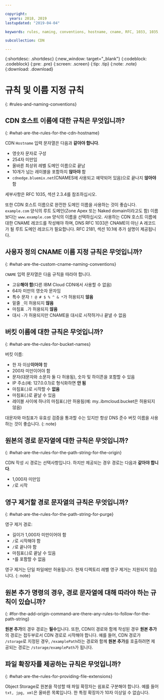 ```yaml
---

copyright:
  years: 2018, 2019
lastupdated: "2019-04-04"

keywords: rules, naming, conventions, hostname, cname, RFC, 1033, 1035, bucket, path, origin, purge, alphanumeric, top-level domain, valid, string

subcollection: CDN

---
```


{:shortdesc: .shortdesc}
{:new_window: target="_blank"}
{:codeblock: .codeblock}
{:pre: .pre}
{:screen: .screen}
{:tip: .tip}
{:note: .note}
{:download: .download}

# 규칙 및 이름 지정 규칙
{: #rules-and-naming-conventions}

## CDN 호스트 이름에 대한 규칙은 무엇입니까?
{: #what-are-the-rules-for-the-cdn-hostname}

CDN `Hostname` 입력 문자열은 다음과 **같아야 합니다**.
  * 영숫자 문자로 구성
  * 254자 미만임
  * 올바른 최상위 레벨 도메인 이름으로 끝남
  * 10개가 넘는 레이블을 포함하지 **않아야** 함
  * `cdnedge.bluemix.net`(CNAMES에 사용되고 예약되어 있음)으로 끝나지 **않아야** 함

세부사항은 RFC 1035, 섹션 2.3.4를 참조하십시오. 

또한 CDN 호스트 이름으로 완전한 도메인 이름을 사용하는 것이 좋습니다. `example.com` 양식의 루트 도메인(Zone Apex 또는 Naked domain이라고도 함) 이름보다는 `www.example.com` 양식의 이름을 선택하십시오. 사용하는 CDN 호스트 이름에 대한 CNAME 레코드를 작성해야 하며, DNS RFC 1033은 CNAME이 아닌 A 레코드가 될 루트 도메인 레코드가 필요합니다. RFC 2181, 섹션 10.1에 추가 설명이 제공됩니다.

## 사용자 정의 CNAME 이름 지정 규칙은 무엇입니까?
{: #what-are-the-custom-cname-naming-conventions}

`CNAME` 입력 문자열은 다음 규칙을 따라야 합니다.
  * 고유**해야 함**(다른 IBM Cloud CDN에서 사용할 수 없음)
  * 64자 미만의 영숫자 문자임
  * 특수 문자 `! @ # $ % ^ & *`가 허용되지 **않음**
  * 밑줄 `_`이 허용되지 **않음**
  * 마침표 `.`가 허용되지 **않음**
  * 대시 `-`가 허용되지만 CNAME을 대시로 시작하거나 끝낼 수 없음

## 버킷 이름에 대한 규칙은 무엇입니까?
{: #what-are-the-rules-for-bucket-names}

버킷 이름:
  * 한 자 이상**이어야** 함
  * 200자 미만이어야 함
  * 문자(대문자와 소문자 둘 다 허용됨), 숫자 및 하이픈을 포함할 수 있음
  * IP 주소(예: 127.0.0.1)로 형식화하면 **안 됨**
  * 마침표(.)로 시작할 수 **없음**
  * 마침표(.)로 끝날 수 있음
  * 레이블 사이에 하나의 마침표(.)만 허용됨(예: my..ibmcloud.bucket은 허용되지 않음)

대문자와 마침표가 유효성 검증을 통과할 수는 있지만 항상 DNS 준수 버킷 이름을 사용하는 것이 좋습니다.
{: note}

## 원본의 경로 문자열에 대한 규칙은 무엇입니까?
{: #what-are-the-rules-for-the-path-string-for-the-origin}

CDN 작성 시 경로는 선택사항입니다. 하지만 제공되는 경우 경로는 다음과 **같아야 합니다**.
  * 1,000자 미만임
  * `/`로 시작

## 영구 제거할 경로 문자열의 규칙은 무엇입니까?
{: #what-are-the-rules-for-the-path-string-for-purge}

영구 제거 경로:
  * 길이가 1,000자 미만이어야 함
  * `/`로 시작해야 함
  * `/`로 끝나야 함
  * 마침표(.)로 끝날 수 있음
  * `*`를 포함할 수 없음

영구 제거는 단일 파일에만 허용됩니다. 현재 디렉토리 레벨 영구 제거는 지원되지 않습니다.
{: note}

## **원본 추가** 명령의 경우, 경로 문자열에 대해 따라야 하는 규칙이 있습니까?
{: #for-the-add-origin-command-are-there-any-rules-to-follow-for-the-path-string}

**원본 추가**의 경우 경로는 **필수**입니다. 또한, CDN이 경로와 함께 작성된 경우 **원본 추가**의 경로는 접두부로서 CDN 경로로 시작해야 합니다. 예를 들어, CDN 경로가 `/storage`로 지정된 경우, `/examplePath`라는 경로와 함께 **원본 추가**를 호출하려면 제공되는 경로는 `/storage/examplePath`가 됩니다.

## 파일 확장자를 제공하는 규칙은 무엇입니까?
{: #what-are-the-rules-for-providing-file-extensions}

Object Storage로 원본을 작성할 때 파일 확장자는 쉼표로 구분해야 합니다. 예를 들어 `txt, jpg, xml`은 올바른 목록입니다. 한 특정 확장자가 10자 이상일 수 없습니다.
